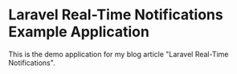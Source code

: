 # Laravel Real-Time Notifications Example Application

This is the demo application for my blog article "Laravel Real-Time Notifications".
